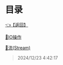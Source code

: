 # 目录  


[👈【返回】](/--Catalog--/dotnet/CSharp笔记/--Catalog--CSharp笔记)  


[📜IO操作](/dotnet/CSharp笔记/IO(输入输出)/IO操作)  

[📜流(Stream)](/dotnet/CSharp笔记/IO(输入输出)/流(Stream))  







> 2024/12/23 4:42:17
